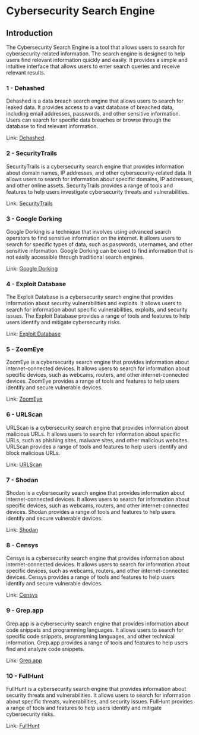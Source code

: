 # Cybersecurity Search Engine

## Introduction

The Cybersecurity Search Engine is a tool that allows users to search for cybersecurity-related information. The search engine is designed to help users find relevant information quickly and easily. It provides a simple and intuitive interface that allows users to enter search queries and receive relevant results.

### 1 - Dehashed

Dehashed is a data breach search engine that allows users to search for leaked data. It provides access to a vast database of breached data, including email addresses, passwords, and other sensitive information. Users can search for specific data breaches or browse through the database to find relevant information.

Link: [Dehashed](https://dehashed.com/)

### 2 - SecurityTrails

SecurityTrails is a cybersecurity search engine that provides information about domain names, IP addresses, and other cybersecurity-related data. It allows users to search for information about specific domains, IP addresses, and other online assets. SecurityTrails provides a range of tools and features to help users investigate cybersecurity threats and vulnerabilities.

Link: [SecurityTrails](https://securitytrails.com/)

### 3 - Google Dorking

Google Dorking is a technique that involves using advanced search operators to find sensitive information on the internet. It allows users to search for specific types of data, such as passwords, usernames, and other sensitive information. Google Dorking can be used to find information that is not easily accessible through traditional search engines.

Link: [Google Dorking](https://www.exploit-db.com/google-hacking-database)

### 4 - Exploit Database

The Exploit Database is a cybersecurity search engine that provides information about security vulnerabilities and exploits. It allows users to search for information about specific vulnerabilities, exploits, and security issues. The Exploit Database provides a range of tools and features to help users identify and mitigate cybersecurity risks.

Link: [Exploit Database](https://www.exploit-db.com/)

### 5 - ZoomEye

ZoomEye is a cybersecurity search engine that provides information about internet-connected devices. It allows users to search for information about specific devices, such as webcams, routers, and other internet-connected devices. ZoomEye provides a range of tools and features to help users identify and secure vulnerable devices.

Link: [ZoomEye](https://www.zoomeye.org/)

### 6 - URLScan

URLScan is a cybersecurity search engine that provides information about malicious URLs. It allows users to search for information about specific URLs, such as phishing sites, malware sites, and other malicious websites. URLScan provides a range of tools and features to help users identify and block malicious URLs.

Link: [URLScan](https://urlscan.io/)

### 7 - Shodan

Shodan is a cybersecurity search engine that provides information about internet-connected devices. It allows users to search for information about specific devices, such as webcams, routers, and other internet-connected devices. Shodan provides a range of tools and features to help users identify and secure vulnerable devices.

Link: [Shodan](https://www.shodan.io/)

### 8 - Censys

Censys is a cybersecurity search engine that provides information about internet-connected devices. It allows users to search for information about specific devices, such as webcams, routers, and other internet-connected devices. Censys provides a range of tools and features to help users identify and secure vulnerable devices.

Link: [Censys](https://censys.io/)

### 9 - Grep.app

Grep.app is a cybersecurity search engine that provides information about code snippets and programming languages. It allows users to search for specific code snippets, programming languages, and other technical information. Grep.app provides a range of tools and features to help users find and analyze code snippets.

Link: [Grep.app](https://grep.app/)

### 10 - FullHunt

FullHunt is a cybersecurity search engine that provides information about security threats and vulnerabilities. It allows users to search for information about specific threats, vulnerabilities, and security issues. FullHunt provides a range of tools and features to help users identify and mitigate cybersecurity risks.

Link: [FullHunt](https://fullhunt.io/)



